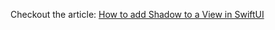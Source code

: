 Checkout the article: [How to add Shadow to a View in SwiftUI](https://www.swiftanytime.com/blog/shadow-in-swiftui)
